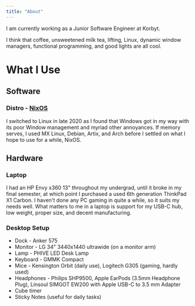 ```yaml
---
title: "About"
---
```


I am currently working as a Junior Software Engineer at Korbyt.

I think that coffee, unsweetened milk tea, lifting, Linux, dynamic window managers, functional programming, and good lights are all cool.

# What I Use

## Software

### Distro - [NixOS](https://nixos.org/)

I switched to Linux in late 2020 as I found that Windows got in my way with its poor Window management and myriad other annoyances.
If memory serves, I used MX Linux, Debian, Artix, and Arch before I settled on what I hope to use for a while, NixOS.

## Hardware

### Laptop

I had an HP Envy x360 13" throughout my undergrad, until it broke in my final semester, at which point I purchased a used 6th generation ThinkPad X1 Carbon.
I haven't done any PC gaming in quite a while, so it suits my needs well.
What matters to me in a laptop is support for my USB-C hub, low weight, proper size, and decent manufacturing.

### Desktop Setup

- Dock - Anker 575 
- Monitor - LG 34" 3440x1440 ultrawide (on a monitor arm)
- Lamp - PHIVE LED Desk Lamp
- Keyboard - GMMK Compact
- Mice - Kensington Orbit (daily use), Logitech G305 (gaming, hardly used)
- Headphones - Philips SHP9500, Apple EarPods (3.5mm Headphone Plug), Linsoul SIMGOT EW200 with Apple USB-C to 3.5 mm Adapter
- Cube timer
- Sticky Notes (useful for daily tasks)
